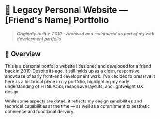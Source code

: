 # 🎨 Legacy Personal Website — [Friend's Name] Portfolio

> _Originally built in 2019 • Archived and maintained as part of my web development portfolio_

## 📜 Overview

This is a personal portfolio website I designed and developed for a friend back in 2019. Despite its age, it still holds up as a clean, responsive showcase of early front-end development work.
I've decided to preserve it here as a historical piece in my portfolio, highlighting my early understanding of HTML/CSS, responsive layouts, and lightweight UX design.

While some aspects are dated, it reflects my design sensibilities and technical capabilities at the time — as well as a commitment to aesthetic coherence and functional delivery.
